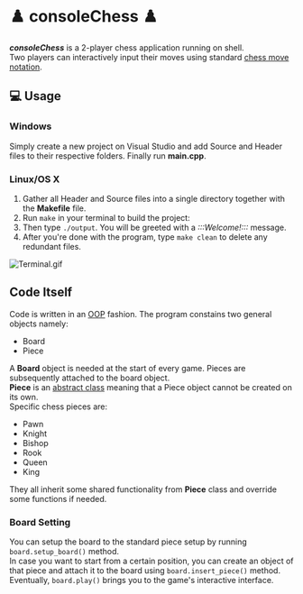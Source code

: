 # ♟️ consoleChess ♟️

***consoleChess*** is a 2-player chess application running on shell.  
Two players can interactively input their moves using standard [chess move notation](https://en.wikipedia.org/wiki/Algebraic_notation_(chess)#Formatting).

## 💻 Usage
  ### Windows
  Simply create a new project on Visual Studio and add Source and Header files to their respective folders. Finally run **main.cpp**.
  ### Linux/OS X
  1. Gather all Header and Source files into a single directory together with the **Makefile** file.
  2. Run `make` in your terminal to build the project:
  3. Then type `./output`. You will be greeted with a *:::Welcome!:::* message.
  4. After you're done with the program, type `make clean` to delete any redundant files.

![Terminal.gif](https://i.imgur.com/WBcU5UQ.gif)

## Code Itself
Code is written in an [OOP](https://en.wikipedia.org/wiki/Object-oriented_programming) fashion. The program constains two general objects namely:
  - Board
  - Piece 
<!-- -->
A **Board** object is needed at the start of every game. Pieces are subsequently attached to the board object.  
**Piece** is an [abstract class](https://www.educative.io/edpresso/what-is-a-cpp-abstract-class) meaning that a Piece object cannot be created on its own.  
Specific chess pieces are:
- Pawn
- Knight
- Bishop
- Rook
- Queen
- King
<!-- -->
They all inherit some shared functionality from **Piece** class and override some functions if needed.  
### Board Setting
You can setup the board to the standard piece setup by running `board.setup_board()` method.  
In case you want to start from a certain position, you can create an object of that piece and attach it to the board using `board.insert_piece()` method. Eventually, `board.play()` brings you to the game's interactive interface.
